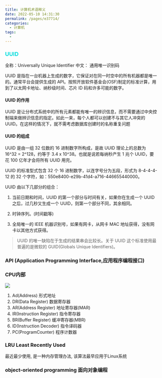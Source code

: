 ```yaml
---
title: 计算机术语释义
date: 2022-05-10 14:31:30
permalink: /pages/e37714/
categories:
  - 计算机
tags:
  - 
---
```

### <font color=#00dddd size=4>UUID</font>

全称：Universally Unique Identifier
中文： 通用唯一识别码

UUID 是指在一台机器上生成的数字，它保证对在同一时空中的所有机器都是唯一的。通常平台会提供生成的 API。按照开放软件基金会(OSF)制定的标准计算，用到了以太网卡地址、纳秒级时间、芯片 ID 码和许多可能的数字。

#### UUID 的作用

UUID 是让分布式系统中的所有元素都能有唯一的辨识信息，而不需要通过中央控制端来做辨识信息的指定。如此一来，每个人都可以创建不与其它人冲突的 UUID。在这样的情况下，就不需考虑数据库创建时的名称重复问题

#### UUID 的组成

UUID 是由一组 32 位数的 16 进制数字所构成，是故 UUID 理论上的总数为 16^32 = 2^128，约等于 3.4 x 10^38。也就是说若每纳秒产生 1 兆个 UUID，要花 100 亿年才会将所有 UUID 用完。

UUID 的标准型式包含 32 个 16 进制数字，以连字号分为五段，形式为 8-4-4-4-12 的 32 个字符，如：550e8400-e29b-41d4-a716-446655440000。
 
UUID 由以下几部分的组合：

1. 当前日期和时间，UUID 的第一个部分与时间有关，如果你在生成一个 UUID 之后，过几秒又生成一个 UUID，则第一个部分不同，其余相同。

2. 时钟序列。(时间戳等)

3. 全局唯一的 IEEE 机器识别号，如果有网卡，从网卡 MAC 地址获得，没有网卡以其他方式获得。

> UUID 的唯一缺陷在于生成的结果串会比较长。关于 UUID 这个标准使用最普遍的是微软的 GUID(Globals Unique Identifiers)。


### API (Application Programming Interface,应用程序编程接口)

### CPU内部

![](https://qiniu.espe.work/blog/20220516152239.png)

1. Ad(Address) 形式地址
2. DR(Data Register) 数据寄存器
3. AR(Address Register) 地址寄存器(MAR)
4. IR(Instruction Register) 指令寄存器
5. BR(Buffer Register) 缓冲寄存器(MBR)
5. ID(Instruction Decoder) 指令译码器
6. PC(ProgramCounter) 程序计数器


### LRU Least Recently Used 

最近最少使用, 是一种内存管理办法, 该算法最早应用于Linux系统


### object-oriented programming 面向对象编程